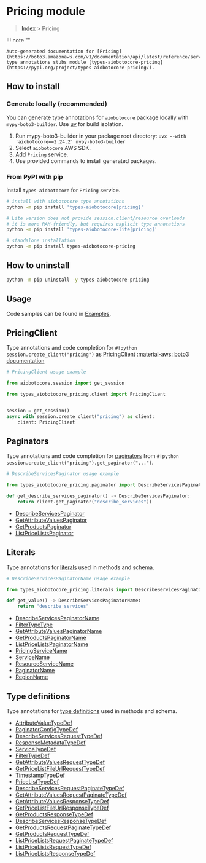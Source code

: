 # Pricing module

> [Index](../README.md) > Pricing


!!! note ""

    Auto-generated documentation for [Pricing](https://boto3.amazonaws.com/v1/documentation/api/latest/reference/services/pricing.html#pricing)
    type annotations stubs module [types-aiobotocore-pricing](https://pypi.org/project/types-aiobotocore-pricing/).

## How to install

### Generate locally (recommended)

You can generate type annotations for `aiobotocore` package locally with `mypy-boto3-builder`.
Use [uv](https://docs.astral.sh/uv/getting-started/installation/) for build isolation.

1. Run mypy-boto3-builder in your package root directory: `uvx --with 'aiobotocore==2.24.2' mypy-boto3-builder`
1. Select `aiobotocore` AWS SDK.
1. Add `Pricing` service.
1. Use provided commands to install generated packages.



### From PyPI with pip

Install `types-aiobotocore` for `Pricing` service.

```bash
# install with aiobotocore type annotations
python -m pip install 'types-aiobotocore[pricing]'

# Lite version does not provide session.client/resource overloads
# it is more RAM-friendly, but requires explicit type annotations
python -m pip install 'types-aiobotocore-lite[pricing]'

# standalone installation
python -m pip install types-aiobotocore-pricing
```



## How to uninstall

```bash
python -m pip uninstall -y types-aiobotocore-pricing
```

## Usage

Code samples can be found in [Examples](./usage.md).

## PricingClient

Type annotations and code completion for  `#!python session.create_client("pricing")` as [PricingClient](./client.md)
[:material-aws: boto3 documentation](https://boto3.amazonaws.com/v1/documentation/api/latest/reference/services/pricing.html#Pricing.Client)

```python
# PricingClient usage example

from aiobotocore.session import get_session

from types_aiobotocore_pricing.client import PricingClient


session = get_session()
async with session.create_client("pricing") as client:
    client: PricingClient
```


## Paginators

Type annotations and code completion for
[paginators](./paginators.md)
from `#!python session.create_client("pricing").get_paginator("...")`.

```python
# DescribeServicesPaginator usage example

from types_aiobotocore_pricing.paginator import DescribeServicesPaginator

def get_describe_services_paginator() -> DescribeServicesPaginator:
    return client.get_paginator("describe_services"))
```

- [DescribeServicesPaginator](./paginators.md#describeservicespaginator)
- [GetAttributeValuesPaginator](./paginators.md#getattributevaluespaginator)
- [GetProductsPaginator](./paginators.md#getproductspaginator)
- [ListPriceListsPaginator](./paginators.md#listpricelistspaginator)








## Literals

Type annotations for [literals](./literals.md) used in methods and schema.

```python
# DescribeServicesPaginatorName usage example

from types_aiobotocore_pricing.literals import DescribeServicesPaginatorName

def get_value() -> DescribeServicesPaginatorName:
    return "describe_services"
```

- [DescribeServicesPaginatorName](./literals.md#describeservicespaginatorname)
- [FilterTypeType](./literals.md#filtertypetype)
- [GetAttributeValuesPaginatorName](./literals.md#getattributevaluespaginatorname)
- [GetProductsPaginatorName](./literals.md#getproductspaginatorname)
- [ListPriceListsPaginatorName](./literals.md#listpricelistspaginatorname)
- [PricingServiceName](./literals.md#pricingservicename)
- [ServiceName](./literals.md#servicename)
- [ResourceServiceName](./literals.md#resourceservicename)
- [PaginatorName](./literals.md#paginatorname)
- [RegionName](./literals.md#regionname)




## Type definitions

Type annotations for [type definitions](./type_defs.md) used in methods and schema.

- [AttributeValueTypeDef](./type_defs.md#attributevaluetypedef)
- [PaginatorConfigTypeDef](./type_defs.md#paginatorconfigtypedef)
- [DescribeServicesRequestTypeDef](./type_defs.md#describeservicesrequesttypedef)
- [ResponseMetadataTypeDef](./type_defs.md#responsemetadatatypedef)
- [ServiceTypeDef](./type_defs.md#servicetypedef)
- [FilterTypeDef](./type_defs.md#filtertypedef)
- [GetAttributeValuesRequestTypeDef](./type_defs.md#getattributevaluesrequesttypedef)
- [GetPriceListFileUrlRequestTypeDef](./type_defs.md#getpricelistfileurlrequesttypedef)
- [TimestampTypeDef](./type_defs.md#timestamptypedef)
- [PriceListTypeDef](./type_defs.md#pricelisttypedef)
- [DescribeServicesRequestPaginateTypeDef](./type_defs.md#describeservicesrequestpaginatetypedef)
- [GetAttributeValuesRequestPaginateTypeDef](./type_defs.md#getattributevaluesrequestpaginatetypedef)
- [GetAttributeValuesResponseTypeDef](./type_defs.md#getattributevaluesresponsetypedef)
- [GetPriceListFileUrlResponseTypeDef](./type_defs.md#getpricelistfileurlresponsetypedef)
- [GetProductsResponseTypeDef](./type_defs.md#getproductsresponsetypedef)
- [DescribeServicesResponseTypeDef](./type_defs.md#describeservicesresponsetypedef)
- [GetProductsRequestPaginateTypeDef](./type_defs.md#getproductsrequestpaginatetypedef)
- [GetProductsRequestTypeDef](./type_defs.md#getproductsrequesttypedef)
- [ListPriceListsRequestPaginateTypeDef](./type_defs.md#listpricelistsrequestpaginatetypedef)
- [ListPriceListsRequestTypeDef](./type_defs.md#listpricelistsrequesttypedef)
- [ListPriceListsResponseTypeDef](./type_defs.md#listpricelistsresponsetypedef)

